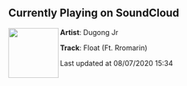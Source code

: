 ## Currently Playing on SoundCloud

[<img align="left" width="100" src="https://i1.sndcdn.com/artworks-K45cOvhaunttTHBN-mhl2Aw-t50x50.jpg">](https://soundcloud.com/dugongjr/float)

**Artist**: Dugong Jr 

**Track**: Float (Ft. Rromarin)

Last updated at 08/07/2020 15:34
